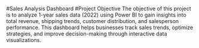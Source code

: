 #Sales Analysis Dashboard
#Project Objective
The objective of this project is to analyze 1-year sales data (2022) using Power BI to gain insights into total revenue, shipping trends, customer distribution, and salesperson performance. This dashboard helps businesses track sales trends, optimize strategies, and improve decision-making through interactive data visualizations.
